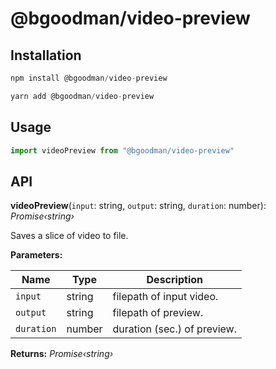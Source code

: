 # @bgoodman/video-preview

## Installation

```javascript
npm install @bgoodman/video-preview

yarn add @bgoodman/video-preview
```

## Usage

```javascript
import videoPreview from "@bgoodman/video-preview"
```

## API

**videoPreview**(`input`: string, `output`: string, `duration`: number): *Promise‹string›*

Saves a slice of video to file.

**Parameters:**

Name | Type | Description |
------ | ------ | ------ |
`input` | string | filepath of input video. |
`output` | string | filepath of preview. |
`duration` | number | duration (sec.) of preview.  |

**Returns:** *Promise‹string›*



